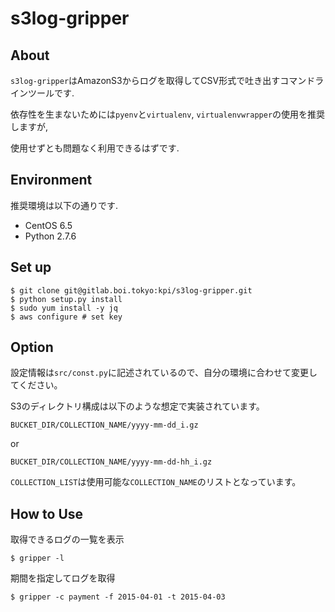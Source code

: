 # s3log-gripper

## About

`s3log-gripper`はAmazonS3からログを取得してCSV形式で吐き出すコマンドラインツールです.

依存性を生まないためには`pyenv`と`virtualenv`, `virtualenvwrapper`の使用を推奨しますが,

使用せずとも問題なく利用できるはずです.

## Environment

推奨環境は以下の通りです.

* CentOS 6.5
* Python 2.7.6

## Set up

```
$ git clone git@gitlab.boi.tokyo:kpi/s3log-gripper.git
$ python setup.py install
$ sudo yum install -y jq
$ aws configure # set key
```

## Option

設定情報は`src/const.py`に記述されているので、自分の環境に合わせて変更してください。

S3のディレクトリ構成は以下のような想定で実装されています。

`BUCKET_DIR/COLLECTION_NAME/yyyy-mm-dd_i.gz`

or 

`BUCKET_DIR/COLLECTION_NAME/yyyy-mm-dd-hh_i.gz`

`COLLECTION_LIST`は使用可能な`COLLECTION_NAME`のリストとなっています。

## How to Use

取得できるログの一覧を表示

```
$ gripper -l
```

期間を指定してログを取得

```
$ gripper -c payment -f 2015-04-01 -t 2015-04-03
```
